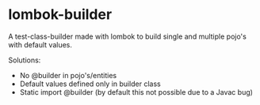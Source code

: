 # lombok-builder

A test-class-builder made with lombok to build single and multiple pojo's with default values.

Solutions:
 - No @builder in pojo's/entities
 - Default values defined only in builder class
 - Static import @builder (by default this not possible due to a Javac bug)
